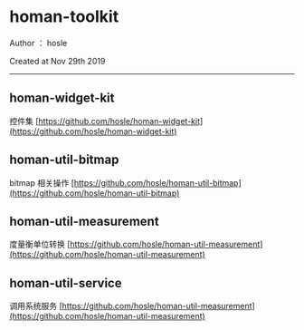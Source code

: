 # homan-toolkit

Author ： hosle

Created at Nov 29th 2019

----

## homan-widget-kit


控件集 [https://github.com/hosle/homan-widget-kit](https://github.com/hosle/homan-widget-kit)

## homan-util-bitmap

bitmap 相关操作 [https://github.com/hosle/homan-util-bitmap](https://github.com/hosle/homan-util-bitmap)

## homan-util-measurement

度量衡单位转换  [https://github.com/hosle/homan-util-measurement](https://github.com/hosle/homan-util-measurement)

## homan-util-service

调用系统服务  [https://github.com/hosle/homan-util-measurement](https://github.com/hosle/homan-util-measurement)